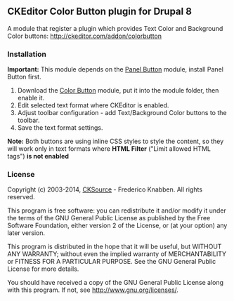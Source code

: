 CKEditor Color Button plugin for Drupal 8
-----------------------------------------

A module that register a plugin which provides Text Color and Background Color buttons: http://ckeditor.com/addon/colorbutton

### Installation

**Important:** This module depends on the [Panel Button](https://github.com/wwalc/panelbutton) module, install Panel Button first.

1. Download the [Color Button](https://github.com/wwalc/colorbutton) module, put it into the module folder, then enable it.
2. Edit selected text format where CKEditor is enabled.
3. Adjust toolbar configuration - add Text/Background Color buttons to the toolbar.
4. Save the text format settings.

**Note:** Both buttons are using inline CSS styles to style the content, so they will work only in text formats where **HTML Filter** ("Limit allowed HTML tags") **is not enabled**

### License

Copyright (c) 2003-2014, [CKSource](http://cksource.com/) - Frederico Knabben. All rights reserved.

This program is free software: you can redistribute it and/or modify
it under the terms of the GNU General Public License as published by
the Free Software Foundation, either version 2 of the License, or
(at your option) any later version.

This program is distributed in the hope that it will be useful,
but WITHOUT ANY WARRANTY; without even the implied warranty of
MERCHANTABILITY or FITNESS FOR A PARTICULAR PURPOSE.  See the
GNU General Public License for more details.

You should have received a copy of the GNU General Public License
along with this program.  If not, see <http://www.gnu.org/licenses/>.
